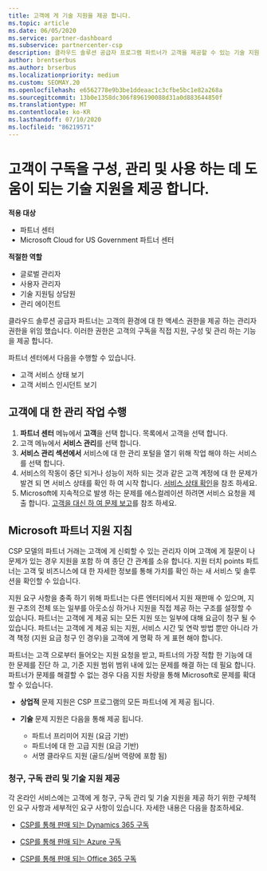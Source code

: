 ```yaml
---
title: 고객에 게 기술 지원을 제공 합니다.
ms.topic: article
ms.date: 06/05/2020
ms.service: partner-dashboard
ms.subservice: partnercenter-csp
description: 클라우드 솔루션 공급자 프로그램 파트너가 고객을 제공할 수 있는 기술 지원의 유형에 대해 알아봅니다.
author: brentserbus
ms.author: brserbus
ms.localizationpriority: medium
ms.custom: SEOMAY.20
ms.openlocfilehash: e6562778e9b3be1ddeaac1c3cfbe5bc1e82a268a
ms.sourcegitcommit: 13b0e1358dc306f896190088d31a0d883644850f
ms.translationtype: MT
ms.contentlocale: ko-KR
ms.lasthandoff: 07/10/2020
ms.locfileid: "86219571"
---
```

# <a name="provide-technical-support-to-help-customers-configure-manage-and-use-their-subscriptions"></a>고객이 구독을 구성, 관리 및 사용 하는 데 도움이 되는 기술 지원을 제공 합니다.

**적용 대상**

- 파트너 센터
- Microsoft Cloud for US Government 파트너 센터

**적절한 역할**
- 글로벌 관리자
- 사용자 관리자
- 기술 지원팀 상담원
- 관리 에이전트

클라우드 솔루션 공급자 파트너는 고객의 환경에 대 한 액세스 권한을 제공 하는 관리자 권한을 위임 했습니다. 이러한 권한은 고객의 구독을 직접 지원, 구성 및 관리 하는 기능을 제공 합니다.

파트너 센터에서 다음을 수행할 수 있습니다.

- 고객 서비스 상태 보기
- 고객 서비스 인시던트 보기

## <a name="perform-admin-tasks-for-your-customers"></a>고객에 대 한 관리 작업 수행

1. **파트너 센터** 메뉴에서 **고객**을 선택 합니다. 목록에서 고객을 선택 합니다.
2. 고객 메뉴에서 **서비스 관리**를 선택 합니다.
3. **서비스 관리 섹션에서** 서비스에 대 한 관리 포털을 열기 위해 작업 해야 하는 서비스를 선택 합니다.
4. 서비스의 작동이 중단 되거나 성능이 저하 되는 것과 같은 고객 계정에 대 한 문제가 발견 되 면 서비스 상태를 확인 하 여 시작 합니다. [서비스 상태 확인](check-service-health.md)을 참조 하세요.
5. Microsoft에 지속적으로 발생 하는 문제를 에스컬레이션 하려면 서비스 요청을 제출 합니다. [고객을 대신 하 여 문제 보고](report-problems-on-behalf-of-a-customer.md)를 참조 하세요.

## <a name="microsoft-partner-support-guidance"></a>Microsoft 파트너 지원 지침

CSP 모델의 파트너 거래는 고객에 게 신뢰할 수 있는 관리자 이며 고객에 게 질문이 나 문제가 있는 경우 지원을 포함 하 여 종단 간 관계를 소유 합니다. 지원 터치 points 파트너는 고객 및 비즈니스에 대 한 자세한 정보를 통해 가치를 확인 하는 새 서비스 및 솔루션을 확인할 수 있습니다.

지원 요구 사항을 충족 하기 위해 파트너는 다른 엔터티에서 지원 재판매 수 있으며, 지원 구조의 전체 또는 일부를 아웃소싱 하거나 지원을 직접 제공 하는 구조를 설정할 수 있습니다.  파트너는 고객에 게 제공 되는 모든 지원 또는 일부에 대해 요금이 청구 될 수 있습니다. 파트너는 고객에 게 제공 되는 지원, 서비스 시간 및 연락 방법 뿐만 아니라 가격 책정 (지원 요금 청구 인 경우)을 고객에 게 명확 하 게 표현 해야 합니다. 

파트너는 고객 으로부터 들어오는 지원 요청을 받고, 파트너의 가장 적합 한 기능에 대 한 문제를 진단 하 고, 기준 지원 범위 범위 내에 있는 문제를 해결 하는 데 필요 합니다. 파트너가 문제를 해결할 수 없는 경우 다음 지원 차량을 통해 Microsoft로 문제를 확대할 수 있습니다.

- **상업적** 문제 지원은 CSP 프로그램의 모든 파트너에 게 제공 됩니다.

- **기술** 문제 지원은 다음을 통해 제공 됩니다.

  - 파트너 프리미어 지원 (요금 기반)
  - 파트너에 대 한 고급 지원 (요금 기반)
  - 서명 클라우드 지원 (골드/실버 역량에 포함 됨)

### <a name="providing-billing-subscription-management-and-technical-support"></a>청구, 구독 관리 및 기술 지원 제공 

각 온라인 서비스에는 고객에 게 청구, 구독 관리 및 기술 지원을 제공 하기 위한 구체적인 요구 사항과 세부적인 요구 사항이 있습니다. 자세한 내용은 다음을 참조하세요.

- [CSP를 통해 판매 되는 Dynamics 365 구독](https://www.microsoftpartnercommunity.com/t5/CSP/Microsoft-Partner-Support-Guidance/m-p/5262#M30)

- [CSP를 통해 판매 되는 Azure 구독](https://www.microsoftpartnercommunity.com/t5/CSP/Microsoft-Partner-Support-Guidance/m-p/5263#M31)

- [CSP를 통해 판매 되는 Office 365 구독](https://www.microsoftpartnercommunity.com/t5/CSP/Microsoft-Partner-Support-Guidance/m-p/5264#M32)
